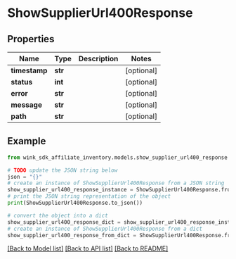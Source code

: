# ShowSupplierUrl400Response


## Properties

Name | Type | Description | Notes
------------ | ------------- | ------------- | -------------
**timestamp** | **str** |  | [optional] 
**status** | **int** |  | [optional] 
**error** | **str** |  | [optional] 
**message** | **str** |  | [optional] 
**path** | **str** |  | [optional] 

## Example

```python
from wink_sdk_affiliate_inventory.models.show_supplier_url400_response import ShowSupplierUrl400Response

# TODO update the JSON string below
json = "{}"
# create an instance of ShowSupplierUrl400Response from a JSON string
show_supplier_url400_response_instance = ShowSupplierUrl400Response.from_json(json)
# print the JSON string representation of the object
print(ShowSupplierUrl400Response.to_json())

# convert the object into a dict
show_supplier_url400_response_dict = show_supplier_url400_response_instance.to_dict()
# create an instance of ShowSupplierUrl400Response from a dict
show_supplier_url400_response_from_dict = ShowSupplierUrl400Response.from_dict(show_supplier_url400_response_dict)
```
[[Back to Model list]](../README.md#documentation-for-models) [[Back to API list]](../README.md#documentation-for-api-endpoints) [[Back to README]](../README.md)


